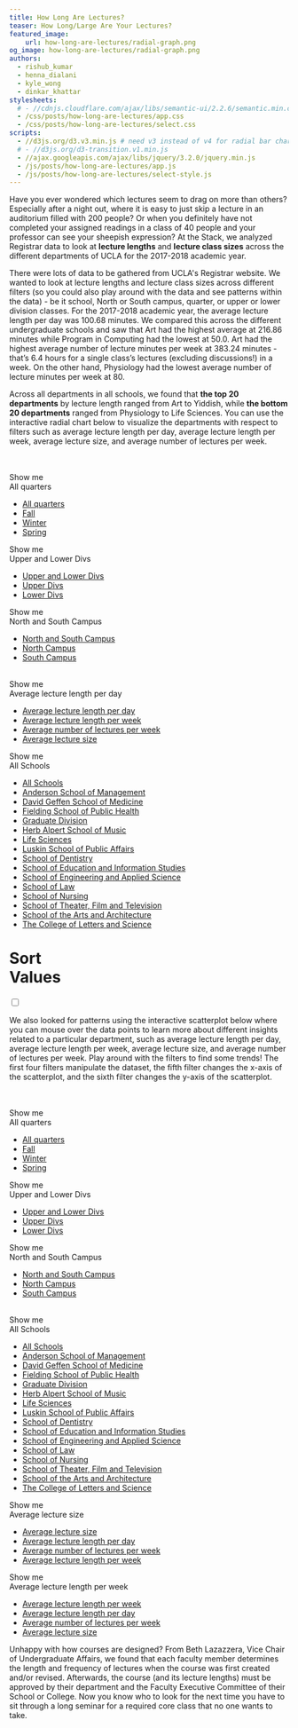 ```yaml
---
title: How Long Are Lectures?
teaser: How Long/Large Are Your Lectures?
featured_image:
    url: how-long-are-lectures/radial-graph.png
og_image: how-long-are-lectures/radial-graph.png
authors:
  - rishub_kumar
  - henna_dialani
  - kyle_wong
  - dinkar_khattar
stylesheets:
  # - //cdnjs.cloudflare.com/ajax/libs/semantic-ui/2.2.6/semantic.min.css
  - /css/posts/how-long-are-lectures/app.css
  - /css/posts/how-long-are-lectures/select.css
scripts:
  - //d3js.org/d3.v3.min.js # need v3 instead of v4 for radial bar chart
  # - //d3js.org/d3-transition.v1.min.js
  - //ajax.googleapis.com/ajax/libs/jquery/3.2.0/jquery.min.js
  - /js/posts/how-long-are-lectures/app.js
  - /js/posts/how-long-are-lectures/select-style.js
---
```


<p class="para">
Have you ever wondered which lectures seem to drag on more than others? Especially after a night out, where it is easy to just skip a lecture in an auditorium filled with 200 people? Or when you definitely have not completed your assigned readings in a class of 40 people and your professor can see your sheepish expression? At the Stack, we analyzed Registrar data to look at <b>lecture lengths</b> and <b>lecture class sizes</b> across the different departments of UCLA for the 2017-2018 academic year.
</p>

<p class="para">
There were lots of data to be gathered from UCLA's Registrar website. We wanted to look at lecture lengths and lecture class sizes across different filters (so you could also play around with the data and see patterns within the data) - be it school, North or South campus, quarter, or upper or lower division classes. For the 2017-2018 academic year, the average lecture length per day was 100.68 minutes. We compared this across the different undergraduate schools and saw that Art had the highest average at 216.86 minutes while Program in Computing had the lowest at 50.0. Art had the highest average number of lecture minutes per week at 383.24 minutes - that’s 6.4 hours for a single class’s lectures (excluding discussions!) in a week. On the other hand, Physiology had the lowest average number of lecture minutes per week at 80.
</p>

<p class="para">
Across all departments in all schools, we found that <b>the top 20 departments</b> by lecture length ranged from Art to Yiddish, while <b>the bottom 20 departments</b> ranged from Physiology to Life Sciences. You can use the interactive radial chart below to visualize the departments with respect to filters such as average lecture length per day, average lecture length per week, average lecture size, and average number of lectures per week. 


</p>

<p class="para">
</p><br/><br/>

<div class="filters1">
<div class="typo1">Show me <br/>
    <div class="list"><span class="placeholder-quarter-radial">All quarters</span>
        <ul class="list__ul1">
            <li data-value="all"><a href="">All quarters</a></li>
            <li data-value="Fall"><a href="fall">Fall</a></li>
            <li data-value="Winter"><a href="">Winter</a></li>
            <li data-value="Spring"><a href="">Spring</a></li>
        </ul>
    </div>
</div>

<div class="typo2">Show me <br/>
    <div class="list"><span class="placeholder-div-radial">Upper and Lower Divs</span>
        <ul class="list__ul2">
            <li data-value="all"><a href="">Upper and Lower Divs</a></li>
            <li data-value="Upper"><a href="">Upper Divs</a></li>
            <li data-value="Lower"><a href="">Lower Divs</a></li>
        </ul>
    </div>
</div>

<div class="typo3">Show me <br/>
    <div class="list"><span class="placeholder-campus-radial">North and South Campus</span>
        <ul class="list__ul3">
            <li data-value="all"><a href="">North and South Campus</a></li>
            <li data-value="North"><a href="">North Campus</a></li>
            <li data-value="South"><a href="">South Campus</a></li>
        </ul>
    </div>
</div>
</div>
<br/>
<div class="filters2">
<div class="typo4">Show me <br/>
    <div class="list"><span class="placeholder-num-radial">Average lecture length per day</span>
        <ul class="list__ul4">
            <li data-value="avg_lecture_length_day"><a href="">Average lecture length per day</a></li>
            <li data-value="avg_lecture_length_week"><a href="">Average lecture length per week</a></li>
            <li data-value="avg_num_lectures_week"><a href="">Average number of lectures per week</a></li>
            <li data-value="avg_lecture_size"><a href="">Average lecture size</a></li>
        </ul>
    </div>
</div>

<div class="typo5">Show me <br/>
    <div class="list"><span class="placeholder-school-radial">All Schools</span>
        <ul class="list__ul5">
            <li data-value="all"><a href="">All Schools</a></li>
            <li data-value="Anderson School of Management"><a href="">Anderson School of Management</a></li>
            <li data-value="David Geffen School of Medicine"><a href="">David Geffen School of Medicine</a></li>
            <li data-value="Fielding School of Public Health"><a href="">Fielding School of Public Health</a></li>
            <li data-value="Graduate Division"><a href="">Graduate Division</a></li>
            <li data-value="Herb Alpert School of Music"><a href="">Herb Alpert School of Music</a></li>
            <li data-value="Life Sciences"><a href="">Life Sciences</a></li>
            <li data-value="Luskin School of Public Affairs"><a href="">Luskin School of Public Affairs</a></li>
            <li data-value="School of Dentistry"><a href="">School of Dentistry</a></li>
            <li data-value="School of Education and Information Studies"><a href="">School of Education and Information Studies</a></li>
            <li data-value="School of Engineering and Applied Science"><a href="">School of Engineering and Applied Science</a></li>
            <li data-value="School of Law"><a href="">School of Law</a></li>
            <li data-value="School of Nursing"><a href="">School of Nursing</a></li>
            <li data-value="School of Theater, Film and Television"><a href="">School of Theater, Film and Television</a></li>
            <li data-value="School of the Arts and Architecture"><a href="">School of the Arts and Architecture</a></li>
            <li data-value="The College of Letters and Science"><a href="">The College of Letters and Science</a></li>
        </ul>
    </div>
</div>
</div>

<br/>

<h1 style="width: 30%; margin-top:1%">Sort Values</h1>
<section class="sort-check">
    <div class="checkboxTwo">
        <input type="checkbox" value="1" id="checkboxTwoInput" name="" />
        <label for="checkboxTwoInput"></label>
    </div>
</section>

<div id="radial-chart" class="radial-chart"></div>

<p class="para">
We also looked for patterns using the interactive scatterplot below where you can mouse over the data points to learn more about different insights related to a particular department, such as average lecture length per day, average lecture length per week, average lecture size, and average number of lectures per week. Play around with the filters to find some trends! The first four filters manipulate the dataset, the fifth filter changes the x-axis of the scatterplot, and the sixth filter changes the y-axis of the scatterplot.

</p><br/><br/>

<div class="filters3">

<div class="typo6">Show me <br/>
    <div class="list"><span class="placeholder-quarter-scatter">All quarters</span>
        <ul class="list__ul6">
            <li data-value="all"><a href="">All quarters</a></li>
            <li data-value="Fall"><a href="fall">Fall</a></li>
            <li data-value="Winter"><a href="">Winter</a></li>
            <li data-value="Spring"><a href="">Spring</a></li>
        </ul>
    </div>
</div>

<div class="typo7">Show me <br/>
    <div class="list"><span class="placeholder-div-scatter">Upper and Lower Divs</span>
        <ul class="list__ul7">
            <li data-value="all"><a href="">Upper and Lower Divs</a></li>
            <li data-value="Upper"><a href="">Upper Divs</a></li>
            <li data-value="Lower"><a href="">Lower Divs</a></li>
        </ul>
    </div>
</div>

<div class="typo8">Show me <br/>
    <div class="list"><span class="placeholder-campus-scatter">North and South Campus</span>
        <ul class="list__ul8">
            <li data-value="all"><a href="">North and South Campus</a></li>
            <li data-value="North"><a href="">North Campus</a></li>
            <li data-value="South"><a href="">South Campus</a></li>
        </ul>
    </div>
</div>
</div>

<br/>

<div class="filters4">

<div class="typo9">Show me <br/>
    <div class="list"><span class="placeholder-school-scatter">All Schools</span>
        <ul class="list__ul9">
            <li data-value="all"><a href="">All Schools</a></li>
            <li data-value="Anderson School of Management"><a href="">Anderson School of Management</a></li>
            <li data-value="David Geffen School of Medicine"><a href="">David Geffen School of Medicine</a></li>
            <li data-value="Fielding School of Public Health"><a href="">Fielding School of Public Health</a></li>
            <li data-value="Graduate Division"><a href="">Graduate Division</a></li>
            <li data-value="Herb Alpert School of Music"><a href="">Herb Alpert School of Music</a></li>
            <li data-value="Life Sciences"><a href="">Life Sciences</a></li>
            <li data-value="Luskin School of Public Affairs"><a href="">Luskin School of Public Affairs</a></li>
            <li data-value="School of Dentistry"><a href="">School of Dentistry</a></li>
            <li data-value="School of Education and Information Studies"><a href="">School of Education and Information Studies</a></li>
            <li data-value="School of Engineering and Applied Science"><a href="">School of Engineering and Applied Science</a></li>
            <li data-value="School of Law"><a href="">School of Law</a></li>
            <li data-value="School of Nursing"><a href="">School of Nursing</a></li>
            <li data-value="School of Theater, Film and Television"><a href="">School of Theater, Film and Television</a></li>
            <li data-value="School of the Arts and Architecture"><a href="">School of the Arts and Architecture</a></li>
            <li data-value="The College of Letters and Science"><a href="">The College of Letters and Science</a></li>
        </ul>
    </div>
</div>

<div class="typo10">Show me <br/>
    <div class="list"><span class="placeholder-filter1-scatter">Average lecture size</span>
        <ul class="list__ul10">
            <li data-value="avg_lecture_size"><a href="">Average lecture size</a></li>
            <li data-value="avg_lecture_length_day"><a href="">Average lecture length per day</a></li>
            <li data-value="avg_num_lectures_week"><a href="">Average number of lectures per week</a></li>
            <li data-value="avg_lecture_length_week"><a href="">Average lecture length per week</a></li>
        </ul>
    </div>
</div>

<div class="typo11">Show me <br/>
    <div class="list"><span class="placeholder-filter2-scatter">Average lecture length per week</span>
        <ul class="list__ul11">
            <li data-value="avg_lecture_length_week"><a href="">Average lecture length per week</a></li>
            <li data-value="avg_lecture_length_day"><a href="">Average lecture length per day</a></li>
            <li data-value="avg_num_lectures_week"><a href="">Average number of lectures per week</a></li>
            <li data-value="avg_lecture_size"><a href="">Average lecture size</a></li>
        </ul>
    </div>
</div>

</div>

<div id="scatterplot"></div>

<p class="para">
Unhappy with how courses are designed? From Beth Lazazzera, Vice Chair of Undergraduate Affairs, we found that each faculty member determines the length and frequency of lectures when the course was first created and/or revised. Afterwards, the course (and its lecture lengths) must be approved by their department and the Faculty Executive Committee of their School or College. Now you know who to look for the next time you have to sit through a long seminar for a required core class that no one wants to take.
</p>

